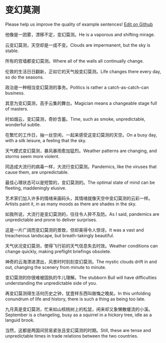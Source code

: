 # 变幻莫测

Please help us improve the quality of example sentences! [Edit on Github](https://github.com/jiyushe/jiyu-example-sentence-source/blob/main/chinese/bianhuanmoce.md)

<p><span class="chinese">他像是一团雾，漂移不定，变幻莫测。</span><span class="english">He is a vaporous and shifting mirage.</span></p>

<p><span class="chinese">云变幻莫测，天空却是一成不变。</span><span class="english">Clouds are impermanent, but the sky is stable.</span></p>

<p><span class="chinese">所有的宫墙都变幻莫测。</span><span class="english">Where all of the walls all continually change.</span></p>

<p><span class="chinese">伦敦的生活日日翻新，正如它的天气般变幻莫测。</span><span class="english">Life changes there every day, so do the seasons.</span></p>

<p><span class="chinese">政治是一种相当变幻莫测的事务。</span><span class="english">Politics is rather a catch-as-catch-can business.</span></p>

<p><span class="chinese">其意为变幻莫测，高手云集的舞台。</span><span class="english">Magician means a changeable stage full of masters.</span></p>

<p><span class="chinese">时如烟云，变幻莫测，奇妙含蓄。</span><span class="english">Time, such as smoke, unpredictable, wonderful subtle.</span></p>

<p><span class="chinese">在繁忙的工作日，抽一丝空闲，一起来感受这变幻莫测的天空。</span><span class="english">On a busy day, with a silk leisure, a feeling that the sky.</span></p>

<p><span class="chinese">天气模式变幻莫测，暴风暴雨愈加猛烈。</span><span class="english">Weather patterns are changing, and storms seem more violent.</span></p>

<p><span class="chinese">同造成大流行的病毒一样，大流行变幻莫测。</span><span class="english">Pandemics, like the viruses that cause them, are unpredictable.</span></p>

<p><span class="chinese">最佳心理状态可以是短暂的，变幻莫测的。</span><span class="english">The optimal state of mind can be fleeting, maddeningly elusive.</span></p>

<p><span class="chinese">艺术家们加入许多的情绪来画码头，其情绪就像天空中变幻莫测的云彩一样。</span><span class="english">Artists paint it, in as many moods as there are shades in the sky.</span></p>

<p><span class="chinese">如我所说，大流行是变幻莫测的，往往令人猝不及防。</span><span class="english">As I said, pandemics are unpredictable and prone to deliver surprises.</span></p>

<p><span class="chinese">这是一片广阔而变幻莫测的景致，但却美得令人惊讶。</span><span class="english">It was a vast and treacherous landscape, but breath-takingly beautiful.</span></p>

<p><span class="chinese">天气状况变幻莫测，使得飞行前的天气信息失去时效。</span><span class="english">Weather conditions can change quickly, making preflight briefings obsolete.</span></p>

<p><span class="chinese">神奇的云海漂进漂出，风景时时刻刻变幻莫测。</span><span class="english">The mystic clouds drift in and out, changing the scenery from minute to minute.</span></p>

<p><span class="chinese">变幻莫测的你很难被固执的牛儿理解。</span><span class="english">The stubborn Bull will have difficulties understanding the unpredictable side of you.</span></p>

<p><span class="chinese">再变幻莫测得生活何历史之钟，犹壹样东西叫做悔之晚矣。</span><span class="english">In this unfolding conundrum of life and history, there is such a thing as being too late.</span></p>

<p><span class="chinese">九月真是变幻莫测，忙来如山核桃树上的松鼠，闲来却又象懒散缓流的小溪。</span><span class="english">September is a changeling, busy as a squirrel in a hickory tree, idle as a languid brook.</span></p>

<p><span class="chinese">当然，这都是两国间贸易紧张且变幻莫测的时期。</span><span class="english">Still, these are tense and unpredictable times in trade relations between the two countries.</span></p>


